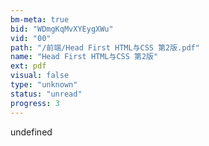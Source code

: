 ```yaml
---
bm-meta: true
bid: "WDmgKqMvXYEygXWu"
vid: "00"
path: "/前端/Head First HTML与CSS 第2版.pdf"
name: "Head First HTML与CSS 第2版"
ext: pdf
visual: false
type: "unknown"
status: "unread"
progress: 3
---
```

undefined